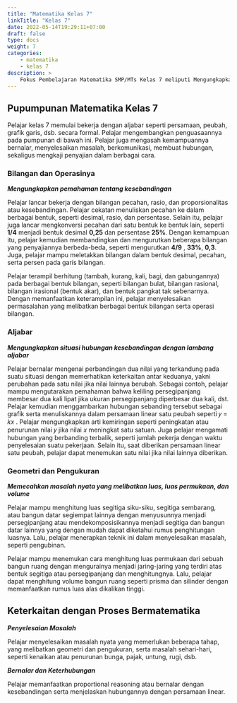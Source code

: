 ```yaml
---
title: "Matematika Kelas 7"
linkTitle: "Kelas 7"
date: 2022-05-14T19:29:11+07:00
draft: false
type: docs
weight: 7
categories:
    - matematika
    - kelas 7
description: >
    Fokus Pembelajaran Matematika SMP/MTs Kelas 7 meliputi Mengungkapkan pemahaman tentang kesebandingan; Mengungkapkan situasi hubungan kesebandingan dengan lambang aljabar; Memecahkan masalah nyata yang melibatkan luas, luas permukaan, dan volume.
---
```

## Pupumpunan Matematika Kelas 7

Pelajar kelas 7 memulai bekerja dengan aljabar seperti persamaan, peubah, grafik garis, dsb. secara formal. Pelajar mengembangkan penguasaannya pada pumpunan di bawah ini. Pelajar juga mengasah kemampuannya bernalar, menyelesaikan masalah, berkomunikasi, membuat hubungan, sekaligus mengkaji penyajian dalam berbagai cara.

### Bilangan dan Operasinya
***Mengungkapkan pemahaman tentang kesebandingan***

Pelajar lancar bekerja dengan bilangan pecahan, rasio, dan proporsionalitas atau kesebandingan. Pelajar cekatan menuliskan pecahan ke dalam berbagai bentuk, seperti desimal, rasio, dan persentase. Selain itu, pelajar juga lancar mengkonversi pecahan dari satu bentuk ke bentuk lain, seperti **1/4** menjadi bentuk desimal **0,25** dan persentase **25%**. Dengan kemampuan itu, pelajar kemudian membandingkan dan mengurutkan beberapa bilangan yang penyajiannya berbeda-beda, seperti mengurutkan **4/9** , **33%**, **0,3**. Juga, pelajar mampu meletakkan bilangan dalam bentuk desimal, pecahan, serta persen pada garis bilangan.

Pelajar terampil berhitung (tambah, kurang, kali, bagi, dan gabungannya) pada berbagai bentuk bilangan, seperti bilangan bulat, bilangan rasional, bilangan irasional (bentuk akar), dan bentuk pangkat tak sebenarnya. Dengan memanfaatkan keterampilan ini, pelajar menyelesaikan permasalahan yang melibatkan berbagai bentuk bilangan serta operasi bilangan.

### Aljabar
***Mengungkapkan situasi hubungan kesebandingan dengan lambang aljabar***

Pelajar bernalar mengenai perbandingan dua nilai yang terkandung pada suatu situasi dengan memerhatikan keterkaitan antar keduanya, yakni perubahan pada satu nilai jika nilai lainnya berubah. Sebagai contoh, pelajar mampu mengutarakan pemahaman bahwa keliling persegipanjang membesar dua kali lipat jika ukuran persegipanjang diperbesar dua kali, dst. Pelajar kemudian menggambarkan hubungan sebanding tersebut sebagai grafik serta menuliskannya dalam persamaan linear satu peubah seperti 𝑦 = 𝑘𝑥 . Pelajar mengungkapkan arti kemiringan seperti peningkatan atau penurunan nilai 𝑦 jika nilai 𝑥 meningkat satu satuan. Juga pelajar mengamati hubungan yang berbanding terbalik, seperti jumlah pekerja dengan waktu penyelesaian suatu pekerjaan. Selain itu, saat diberikan persamaan linear satu peubah, pelajar dapat menemukan satu nilai jika nilai lainnya diberikan.

### Geometri dan Pengukuran
***Memecahkan masalah nyata yang melibatkan luas, luas permukaan, dan volume***

Pelajar mampu menghitung luas segitiga siku-siku, segitiga sembarang, atau bangun datar segiempat lainnya dengan menyusunnya menjadi persegipanjang atau mendekomposisikannya menjadi segitiga dan bangun datar lainnya yang dengan mudah dapat diketahui rumus penghitungan luasnya. Lalu, pelajar menerapkan teknik ini dalam menyelesaikan masalah, seperti pengubinan.

Pelajar mampu menemukan cara menghitung luas permukaan dari sebuah bangun ruang dengan mengurainya menjadi jaring-jaring yang terdiri atas bentuk segitiga atau persegipanjang dan menghitungnya. Lalu, pelajar dapat menghitung volume bangun ruang seperti prisma dan silinder dengan memanfaatkan rumus luas alas dikalikan tinggi.

## Keterkaitan dengan Proses Bermatematika
***Penyelesaian Masalah***

Pelajar menyelesaikan masalah nyata yang memerlukan beberapa tahap, yang melibatkan geometri dan pengukuran, serta masalah sehari-hari, seperti kenaikan atau penurunan bunga, pajak, untung, rugi, dsb.

***Bernalar dan Keterhubungan***

Pelajar memanfaatkan proportional reasoning atau bernalar dengan kesebandingan serta menjelaskan hubungannya dengan persamaan linear.
